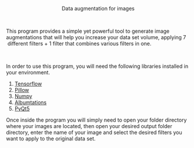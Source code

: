 <p style="text-align: center;">Data augmentation for images</p>
<p><br></p>
<p>This program provides a simple yet powerful tool to generate image augmentations that will help you increase your data set volume, applying 7 &nbsp;different filters + 1 filter that combines various filters in one.&nbsp;</p>
<p><br></p>
<p>In order to use this program, you will need the following libraries installed in your environment.</p>
<ol>
    <li><a href="https://www.tensorflow.org/?hl=es-419" rel="noopener noreferrer" target="_blank">Tensorflow</a>&nbsp;</li>
    <li><a href="https://pillow.readthedocs.io/en/stable/index.html" rel="noopener noreferrer" target="_blank">Pillow</a></li>
    <li><a href="https://numpy.org/doc/stable/#" rel="noopener noreferrer" target="_blank">Numpy</a></li>
    <li><a href="https://albumentations.ai/" rel="noopener noreferrer" target="_blank">Albumtations</a></li>
    <li><a href="https://pypi.org/project/PyQt5/" rel="noopener noreferrer" target="_blank">PyQt5</a></li>
</ol>
<p>Once inside the program you will simply need to open your folder directory where your images are located, then open your desired output folder directory, enter the name of your image and select the desired filters you want to apply to the original data set.</p>
<p><br></p>
<p><br></p>
